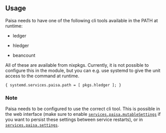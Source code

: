 ## Usage

Paisa needs to have one of the following cli tools available in the PATH at runtime:

- ledger

- hledger

- beancount

All of these are available from nixpkgs. Currently, it is not possible to configure this in the module, but you can e.g. use systemd to give the unit access to the command at runtime.

```programlisting
{ systemd.services.paisa.path = [ pkgs.hledger ]; }
```

### Note

Paisa needs to be configured to use the correct cli tool. This is possible in the web interface (make sure to enable [`services.paisa.mutableSettings`](options.html#opt-services.paisa.mutableSettings) if you want to persist these settings between service restarts), or in [`services.paisa.settings`](options.html#opt-services.paisa.settings).
